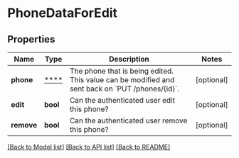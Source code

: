 # PhoneDataForEdit

## Properties
Name | Type | Description | Notes
------------ | ------------- | ------------- | -------------
**phone** | [****](.md) | The phone that is being edited. This value can be modified and sent back on &#x60;PUT /phones/{id}&#x60;. | [optional] 
**edit** | **bool** | Can the authenticated user edit this phone? | [optional] 
**remove** | **bool** | Can the authenticated user remove this phone? | [optional] 

[[Back to Model list]](../../README.md#documentation-for-models) [[Back to API list]](../../README.md#documentation-for-api-endpoints) [[Back to README]](../../README.md)

